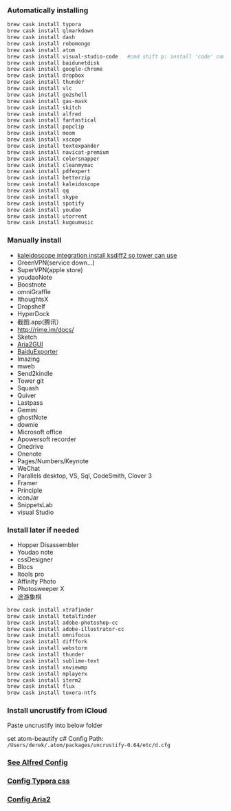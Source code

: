 ### Automatically installing

```bash
brew cask install typora
brew cask install qlmarkdown
brew cask install dash
brew cask install robomongo
brew cask install atom
brew cask install visual-studio-code   #cmd shift p: install 'code' command in PATH
brew cask install baidunetdisk
brew cask install google-chrome
brew cask install dropbox
brew cask install thunder
brew cask install vlc
brew cask install go2shell
brew cask install gas-mask
brew cask install skitch
brew cask install alfred
brew cask install fantastical
brew cask install popclip
brew cask install moom
brew cask install xscope
brew cask install textexpander
brew cask install navicat-premium
brew cask install colorsnapper
brew cask install cleanmymac
brew cask install pdfexpert
brew cask install betterzip
brew cask install kaleidoscope
brew cask install qq
brew cask install skype
brew cask install spotify
brew cask install youdao
brew cask install utorrent
brew cask install kugoumusic
```

### Manually install

- [kaleidoscope integration install ksdiff2 so tower can use](https://www.kaleidoscopeapp.com/ksdiff2?v=1376.01)
- GreenVPN(service down...)
- SuperVPN(apple store)
- youdaoNote
- Boostnote
- omniGraffle
- IthoughtsX
- Dropshelf
- HyperDock
- 截图.app(腾讯）
- http://rime.im/docs/
- Sketch
- [Aria2GUI](https://github.com/yangshun1029/aria2gui/releases)
- [BaiduExporter](https://github.com/acgotaku/BaiduExporter/releases)
- Imazing
- mweb
- Send2kindle
- Tower git
- Squash
- Quiver
- Lastpass
- Gemini
- ghostNote
- downie
- Microsoft office
- Apowersoft recorder
- Onedrive
- Onenote
- Pages/Numbers/Keynote
- WeChat
- Parallels desktop, VS, Sql, CodeSmith, Clover 3
- Framer
- Principle
- iconJar
- SnippetsLab
- visual Studio

### Install later if needed

- Hopper Disassembler
- Youdao note
- cssDesigner
- Blocs
- Itools pro
- Affinity Photo
- Photosweeper X
- 途游象棋

```bash
brew cask install xtrafinder
brew cask install totalfinder
brew cask install adobe-photoshop-cc
brew cask install adobe-illustrator-cc
brew cask install omnifocus
brew cask install difffork
brew cask install webstorm
brew cask install thunder
brew cask install sublime-text
brew cask install xnviewmp
brew cask install mplayerx
brew cask install iterm2
brew cask install flux
brew cask install tuxera-ntfs
```

### Install uncrustify from iCloud

Paste uncrustify into below folder

set atom-beautify c# Config Path: `/Users/derek/.atom/packages/uncrustify-0.64/etc/d.cfg`

### [See Alfred Config](alfred-config.md)

### [Config Typora css](Typora.md)

### [Config Aria2](aria2.md)
